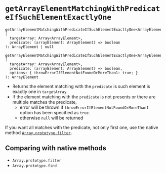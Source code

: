 # `getArrayElementMatchingWithPredicateIfSuchElementExactlyOne`

```
getArrayElementMatchingWithPredicateIfSuchElementExactlyOne<ArrayElement>(
  targetArray: Array<ArrayElement>, 
  predicate: (arrayElement: ArrayElement) => boolean
): ArrayElement | null

getArrayElementMatchingWithPredicateIfSuchElementExactlyOne<ArrayElement>(
  targetArray: Array<ArrayElement>, 
  predicate: (arrayElement: ArrayElement) => boolean,
  options: { throwErrorIfElementNotFoundOrMoreThan1: true; }
): ArrayElement
```

* Returns the element matching with the `predicate` is such element is exactly one in `targetArray`.
* If the element matching with the `predicate` is not presents or there are multiple matches the predicate,
  * error will be thrown if `throwErrorIfElementNotFoundOrMoreThan1` option has been specified as `true`.
  * otherwise `null` will be returned

If you want all matches with the predicate, not only first one, use the native method 
[`Array.prototype.filter`](https://developer.mozilla.org/ja/docs/Web/JavaScript/Reference/Global_Objects/Array/filter).


## Comparing with native methods

* `Array.prototype.filter`
* `Array.prototype.find`

